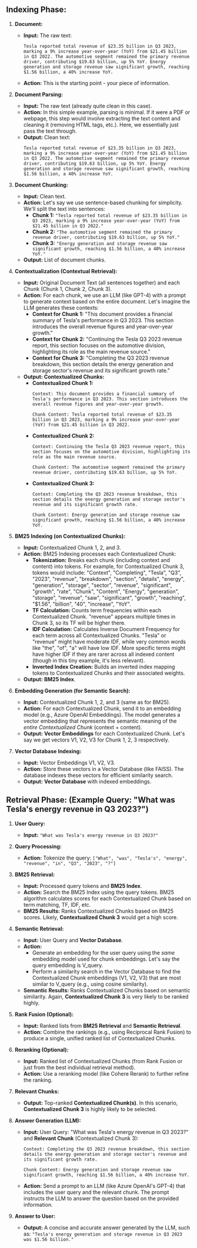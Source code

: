## Indexing Phase:

1.  **Document:**
    *   **Input:** The raw text:
        ```
        Tesla reported total revenue of $23.35 billion in Q3 2023, marking a 9% increase year-over-year (YoY) from $21.45 billion in Q3 2022. The automotive segment remained the primary revenue driver, contributing $19.63 billion, up 5% YoY. Energy generation and storage revenue saw significant growth, reaching $1.56 billion, a 40% increase YoY.
        ```
    *   **Action:** This is the starting point - your piece of information.

2.  **Document Parsing:**
    *   **Input:** The raw text (already quite clean in this case).
    *   **Action:** In this simple example, parsing is minimal. If it were a PDF or webpage, this step would involve extracting the text content and cleaning it (removing HTML tags, etc.). Here, we essentially just pass the text through.
    *   **Output:** Clean text:
        ```
        Tesla reported total revenue of $23.35 billion in Q3 2023, marking a 9% increase year-over-year (YoY) from $21.45 billion in Q3 2022. The automotive segment remained the primary revenue driver, contributing $19.63 billion, up 5% YoY. Energy generation and storage revenue saw significant growth, reaching $1.56 billion, a 40% increase YoY.
        ```

3.  **Document Chunking:**
    *   **Input:** Clean text.
    *   **Action:** Let's say we use sentence-based chunking for simplicity. We'll split the text into sentences:
        *   **Chunk 1:** `"Tesla reported total revenue of $23.35 billion in Q3 2023, marking a 9% increase year-over-year (YoY) from $21.45 billion in Q3 2022."`
        *   **Chunk 2:** `"The automotive segment remained the primary revenue driver, contributing $19.63 billion, up 5% YoY."`
        *   **Chunk 3:** `"Energy generation and storage revenue saw significant growth, reaching $1.56 billion, a 40% increase YoY."`
    *   **Output:** List of document chunks.

4.  **Contextualization (Contextual Retrieval):**
    *   **Input:** Original Document Text (all sentences together) and each Chunk (Chunk 1, Chunk 2, Chunk 3).
    *   **Action:** For each chunk, we use an LLM (like GPT-4) with a prompt to generate context based on the entire document. Let's imagine the LLM generates these contexts:
        *   **Context for Chunk 1:**  "This document provides a financial summary of Tesla's performance in Q3 2023. This section introduces the overall revenue figures and year-over-year growth."
        *   **Context for Chunk 2:** "Continuing the Tesla Q3 2023 revenue report, this section focuses on the automotive division, highlighting its role as the main revenue source."
        *   **Context for Chunk 3:** "Completing the Q3 2023 revenue breakdown, this section details the energy generation and storage sector's revenue and its significant growth rate."
    *   **Output: Contextualized Chunks:**
        *   **Contextualized Chunk 1:**
            ```
            Context: This document provides a financial summary of Tesla's performance in Q3 2023. This section introduces the overall revenue figures and year-over-year growth.

            Chunk Content: Tesla reported total revenue of $23.35 billion in Q3 2023, marking a 9% increase year-over-year (YoY) from $21.45 billion in Q3 2022.
            ```
        *   **Contextualized Chunk 2:**
            ```
            Context: Continuing the Tesla Q3 2023 revenue report, this section focuses on the automotive division, highlighting its role as the main revenue source.

            Chunk Content: The automotive segment remained the primary revenue driver, contributing $19.63 billion, up 5% YoY.
            ```
        *   **Contextualized Chunk 3:**
            ```
            Context: Completing the Q3 2023 revenue breakdown, this section details the energy generation and storage sector's revenue and its significant growth rate.

            Chunk Content: Energy generation and storage revenue saw significant growth, reaching $1.56 billion, a 40% increase YoY.
            ```

5.  **BM25 Indexing (on Contextualized Chunks):**
    *   **Input:** Contextualized Chunk 1, 2, and 3.
    *   **Action:** BM25 Indexing processes each Contextualized Chunk:
        *   **Tokenization:**  Breaks each chunk (including context and content) into tokens. For example, for Contextualized Chunk 3, tokens would include: "Context", "Completing", "Tesla", "Q3", "2023", "revenue", "breakdown", "section", "details", "energy", "generation", "storage", "sector", "revenue", "significant", "growth", "rate", "Chunk", "Content", "Energy", "generation", "storage", "revenue", "saw", "significant", "growth", "reaching", "$1.56", "billion", "40", "increase", "YoY".
        *   **TF Calculation:** Counts term frequencies within each Contextualized Chunk.  "revenue" appears multiple times in Chunk 3, so its TF will be higher there.
        *   **IDF Calculation:** Calculates Inverse Document Frequency for each term across all Contextualized Chunks. "Tesla" or "revenue" might have moderate IDF, while very common words like "the", "of", "a" will have low IDF.  More specific terms might have higher IDF if they are rarer across all indexed content (though in this tiny example, it's less relevant).
        *   **Inverted Index Creation:** Builds an inverted index mapping tokens to Contextualized Chunks and their associated weights.
    *   **Output:** **BM25 Index**.

6.  **Embedding Generation (for Semantic Search):**
    *   **Input:** Contextualized Chunk 1, 2, and 3 (same as for BM25).
    *   **Action:** For each Contextualized Chunk, send it to an embedding model (e.g., Azure OpenAI Embeddings). The model generates a vector embedding that represents the semantic meaning of the *entire Contextualized Chunk* (context + content).
    *   **Output:** **Vector Embeddings** for each Contextualized Chunk. Let's say we get vectors V1, V2, V3 for Chunk 1, 2, 3 respectively.

7.  **Vector Database Indexing:**
    *   **Input:** Vector Embeddings V1, V2, V3.
    *   **Action:** Store these vectors in a Vector Database (like FAISS). The database indexes these vectors for efficient similarity search.
    *   **Output:** **Vector Database** with indexed embeddings.

## Retrieval Phase: (Example Query: "What was Tesla's energy revenue in Q3 2023?")

1.  **User Query:**
    *   **Input:** `"What was Tesla's energy revenue in Q3 2023?"`

2.  **Query Processing:**
    *   **Action:** Tokenize the query: `["What", "was", "Tesla's", "energy", "revenue", "in", "Q3", "2023", "?"]`

3.  **BM25 Retrieval:**
    *   **Input:** Processed query tokens and **BM25 Index**.
    *   **Action:** Search the BM25 Index using the query tokens. BM25 algorithm calculates scores for each Contextualized Chunk based on term matching, TF, IDF, etc.
    *   **BM25 Results:** Ranks Contextualized Chunks based on BM25 scores.  Likely, **Contextualized Chunk 3** would get a high score.

4.  **Semantic Retrieval:**
    *   **Input:** User Query and **Vector Database**.
    *   **Action:**
        *   Generate an embedding for the user query using the *same* embedding model used for chunk embeddings. Let's say the query embedding is V_query.
        *   Perform a similarity search in the Vector Database to find the Contextualized Chunk embeddings (V1, V2, V3) that are most similar to V_query (e.g., using cosine similarity).
    *   **Semantic Results:** Ranks Contextualized Chunks based on semantic similarity. Again, **Contextualized Chunk 3** is very likely to be ranked highly.

5.  **Rank Fusion (Optional):**
    *   **Input:** Ranked lists from **BM25 Retrieval** and **Semantic Retrieval**.
    *   **Action:** Combine the rankings (e.g., using Reciprocal Rank Fusion) to produce a single, unified ranked list of Contextualized Chunks.

6.  **Reranking (Optional):**
    *   **Input:** Ranked list of Contextualized Chunks (from Rank Fusion or just from the best individual retrieval method).
    *   **Action:**  Use a reranking model (like Cohere Rerank) to further refine the ranking.

7.  **Relevant Chunks:**
    *   **Output:** Top-ranked **Contextualized Chunk(s)**.  In this scenario, **Contextualized Chunk 3** is highly likely to be selected.

8.  **Answer Generation (LLM):**
    *   **Input:**  User Query: "What was Tesla's energy revenue in Q3 2023?" and **Relevant Chunk** (Contextualized Chunk 3):
        ```
        Context: Completing the Q3 2023 revenue breakdown, this section details the energy generation and storage sector's revenue and its significant growth rate.

        Chunk Content: Energy generation and storage revenue saw significant growth, reaching $1.56 billion, a 40% increase YoY.
        ```
    *   **Action:** Send a prompt to an LLM (like Azure OpenAI's GPT-4) that includes the user query and the relevant chunk. The prompt instructs the LLM to answer the question based on the provided information.

9.  **Answer to User:**
    *   **Output:**  A concise and accurate answer generated by the LLM, such as:  `"Tesla's energy generation and storage revenue in Q3 2023 was $1.56 billion."`
